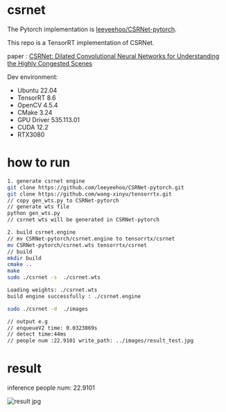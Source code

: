 # csrnet

The Pytorch implementation is [leeyeehoo/CSRNet-pytorch](https://github.com/leeyeehoo/CSRNet-pytorch).

This repo is a TensorRT implementation of CSRNet.

paper : [CSRNet: Dilated Convolutional Neural Networks for Understanding the Highly Congested Scenes](https://arxiv.org/abs/1802.10062)

Dev environment:
- Ubuntu 22.04
- TensorRT 8.6
- OpenCV 4.5.4
- CMake 3.24
- GPU Driver 535.113.01
- CUDA 12.2
- RTX3080


# how to run

```bash
1. generate csrnet engine
git clone https://github.com/leeyeehoo/CSRNet-pytorch.git
git clone https://github.com/wang-xinyu/tensorrtx.git
// copy gen_wts.py to CSRNet-pytorch
// generate wts file
python gen_wts.py
// csrnet wts will be generated in CSRNet-pytorch

2. build csrnet.engine
// mv CSRNet-pytorch/csrnet.engine to tensorrtx/csrnet
mv CSRNet-pytorch/csrnet.wts tensorrtx/csrnet
// build
mkdir build
cmake ..
make
sudo ./csrnet -s  ./csrnet.wts

Loading weights: ./csrnet.wts
build engine successfully : ./csrnet.engine

sudo ./csrnet -d  ./images

// output e.g
// enqueueV2 time: 0.0323869s
// detect time:44ms
// people num :22.9101 write_path: ../images/result_test.jpg
```


# result 

inference people num: 22.9101

<img src="https://raw.githubusercontent.com/wang-xinyu/tensorrtx/e358a5dd798a308d8213e2c8ad45730b26188f27/result_test.jpg"  alt="result jpg">
